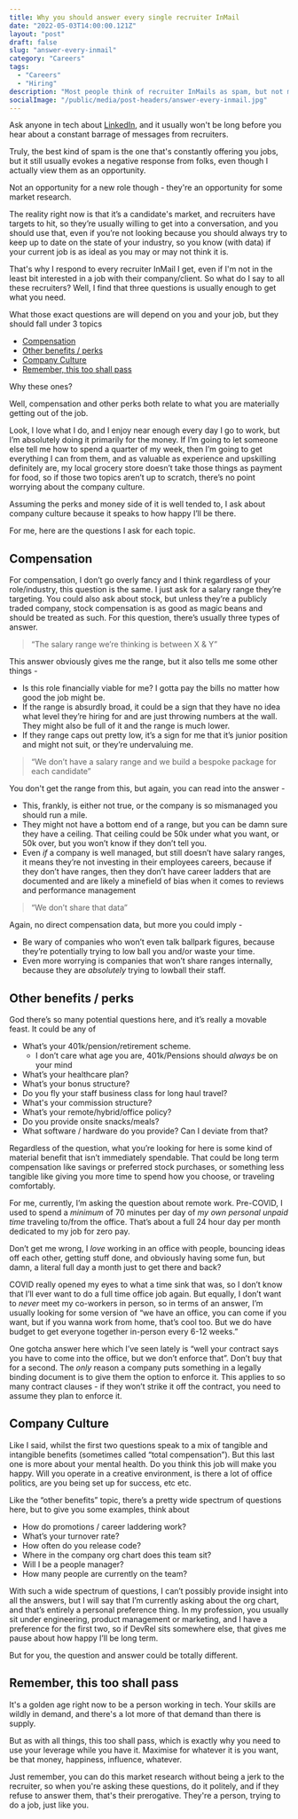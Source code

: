 ```yaml
---
title: Why you should answer every single recruiter InMail
date: "2022-05-03T14:00:00.121Z"
layout: "post"
draft: false
slug: "answer-every-inmail"
category: "Careers"
tags:
  - "Careers"
  - "Hiring"
description: "Most people think of recruiter InMails as spam, but not me. I see opportunity in every one."
socialImage: "/public/media/post-headers/answer-every-inmail.jpg"
---
```


Ask anyone in tech about [LinkedIn](https://linkedin.com), and it usually won't be long before you hear about a constant barrage of messages from recruiters.

Truly, the best kind of spam is the one that's constantly offering you jobs, but it still usually evokes a negative response from folks, even though I actually view them as an opportunity.

Not an opportunity for a new role though - they're an opportunity for some market research.

The reality right now is that it’s a candidate's market, and recruiters have targets to hit, so they’re usually willing to get into a conversation, and you should use that, even if you’re not looking because you should always try to keep up to date on the state of your industry, so you know (with data) if your current job is as ideal as you may or may not think it is.

That's why I respond to every recruiter InMail I get, even if I'm not in the least bit interested in a job with their company/client. So what do I say to all these recruiters? Well, I find that three questions is usually enough to get what you need. 

What those exact questions are will depend on you and your job, but they should fall under 3 topics
- [Compensation](#compensation)
- [Other benefits / perks](#other-benefits--perks)
- [Company Culture](#company-culture)
- [Remember, this too shall pass](#remember-this-too-shall-pass)

Why these ones?

Well, compensation and other perks both relate to what you are materially getting out of the job.

Look, I love what I do, and I enjoy near enough every day I go to work, but I’m absolutely doing it primarily for the money. If I’m going to let someone else tell me how to spend a quarter of my week, then I’m going to get everything I can from them, and as valuable as experience and upskilling definitely are, my local grocery store doesn’t take those things as payment for food, so if those two topics aren’t up to scratch, there’s no point worrying about the company culture.

Assuming the perks and money side of it is well tended to, I ask about company culture because it speaks to how happy I’ll be there.

For me, here are the questions I ask for each topic.

## Compensation

For compensation, I don’t go overly fancy and I think regardless of your role/industry, this question is the same. I just ask for a salary range they’re targeting. You could also ask about stock, but unless they’re a publicly traded company, stock compensation is as good as magic beans and should be treated as such. For this question, there’s usually three types of answer.

> “The salary range we’re thinking is between X & Y”

This answer obviously gives me the range, but it also tells me some other things - 

- Is this role financially viable for me? I gotta pay the bills no matter how good the job might be.
- If the range is absurdly broad, it could be a sign that they have no idea what level they’re hiring for and are just throwing numbers at the wall. They might also be full of it and the range is much lower.
- If they range caps out pretty low, it’s a sign for me that it’s junior position and might not suit, or they’re undervaluing me.

> “We don’t have a salary range and we build a bespoke package for each candidate”

You don't get the range from this, but again, you can read into the answer - 
- This, frankly, is either not true, or the company is so mismanaged you should run a mile.
- They might not have a bottom end of a range, but you can be damn sure they have a ceiling. That ceiling could be 50k under what you want, or 50k over, but you won’t know if they don’t tell you.
- Even *if* a company is well managed, but still doesn’t have salary ranges, it means they’re not investing in their employees careers, because if they don’t have ranges, then they don’t have career ladders that are documented and are likely a minefield of bias when it comes to reviews and performance management

> “We don’t share that data”

Again, no direct compensation data, but more you could imply - 
- Be wary of companies who won’t even talk ballpark figures, because they’re potentially trying to low ball you and/or waste your time.
- Even more worrying is companies that won’t share ranges internally, because they are *absolutely* trying to lowball their staff.

## Other benefits / perks

God there’s so many potential questions here, and it’s really a movable feast. It could be any of

- What’s your 401k/pension/retirement scheme.
	- I don’t care what age you are, 401k/Pensions should *always* be on your mind
- What’s your healthcare plan?
- What’s your bonus structure?
- Do you fly your staff business class for long haul travel?
- What's your commission structure?
- What’s your remote/hybrid/office policy?
- Do you provide onsite snacks/meals?
- What software / hardware do you provide? Can I deviate from that?

Regardless of the question, what you’re looking for here is some kind of material benefit that isn’t immediately spendable. That could be long term compensation like savings or preferred stock purchases, or something less tangible like giving you more time to spend how you choose, or traveling comfortably.

For me, currently, I’m asking the question about remote work. Pre-COVID, I used to spend a *minimum* of 70 minutes per day of *my own personal unpaid time* traveling to/from the office. That’s about a full 24 hour day per month dedicated to my job for zero pay.

Don’t get me wrong, I _love_ working in an office with people, bouncing ideas off each other, getting stuff done, and obviously having some fun, but damn, a literal full day a month just to get there and back?

COVID really opened my eyes to what a time sink that was, so I don’t know that I’ll ever want to do a full time office job again. But equally, I don’t want to _never_ meet my co-workers in person, so in terms of an answer, I’m usually looking for some version of “we have an office, you can come if you want, but if you wanna work from home, that’s cool too. But we do have budget to get everyone together in-person every 6-12 weeks.”

One gotcha answer here which I’ve seen lately is “well your contract says you have to come into the office, but we don’t enforce that”. Don’t buy that for a second. The _only_ reason a company puts something in a legally binding document is to give them the option to enforce it. This applies to so many contract clauses - if they won’t strike it off the contract, you need to assume they plan to enforce it.

## Company Culture

Like I said, whilst the first two questions speak to a mix of tangible and intangible benefits (sometimes called “total compensation”). But this last one is more about your mental health. Do you think this job will make you happy. Will you operate in a creative environment, is there a lot of office politics, are you being set up for success, etc etc.

Like the “other benefits” topic, there’s a pretty wide spectrum of questions here, but to give you some examples, think about

- How do promotions / career laddering work?
- What’s your turnover rate?
- How often do you release code?
- Where in the company org chart does this team sit?
- Will I be a people manager?
- How many people are currently on the team?

With such a wide spectrum of questions, I can’t possibly provide insight into all the answers, but I will say that I’m currently asking about the org chart, and that’s entirely a personal preference thing. In my profession, you usually sit under engineering, product management or marketing, and I have a preference for the first two, so if DevRel sits somewhere else, that gives me pause about how happy I’ll be long term.

But for you, the question and answer could be totally different.

## Remember, this too shall pass

It's a golden age right now to be a person working in tech. Your skills are wildly in demand, and there's a lot more of that demand than there is supply.

But as with all things, this too shall pass, which is exactly why you need to use your leverage while you have it. Maximise for whatever it is you want, be that money, happiness, influence, whatever.

Just remember, you can do this market research without being a jerk to the recruiter, so when you're asking these questions, do it politely, and if they refuse to answer them, that's their prerogative. They're a person, trying to do a job, just like you.